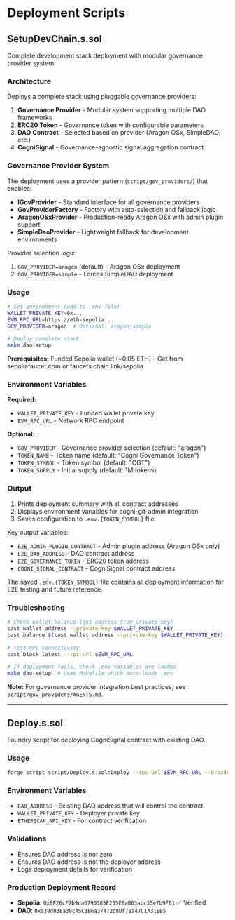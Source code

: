 # Deployment Scripts

## SetupDevChain.s.sol

Complete development stack deployment with modular governance provider system.

### Architecture
Deploys a complete stack using pluggable governance providers:
1. **Governance Provider** - Modular system supporting multiple DAO frameworks
2. **ERC20 Token** - Governance token with configurable parameters
3. **DAO Contract** - Selected based on provider (Aragon OSx, SimpleDAO, etc.)
4. **CogniSignal** - Governance-agnostic signal aggregation contract

### Governance Provider System

The deployment uses a provider pattern (`script/gov_providers/`) that enables:
- **IGovProvider** - Standard interface for all governance providers
- **GovProviderFactory** - Factory with auto-selection and fallback logic
- **AragonOSxProvider** - Production-ready Aragon OSx with admin plugin support
- **SimpleDaoProvider** - Lightweight fallback for development environments

Provider selection logic:
1. `GOV_PROVIDER=aragon` (default) - Aragon OSx deployment
2. `GOV_PROVIDER=simple` - Forces SimpleDAO deployment

### Usage
```bash
# Set environment (add to .env file)
WALLET_PRIVATE_KEY=0x...
EVM_RPC_URL=https://eth-sepolia...
GOV_PROVIDER=aragon  # Optional: aragon|simple

# Deploy complete stack
make dao-setup
```

**Prerequisites:** Funded Sepolia wallet (~0.05 ETH) - Get from sepoliafaucet.com or faucets.chain.link/sepolia

### Environment Variables
**Required:**
- `WALLET_PRIVATE_KEY` - Funded wallet private key
- `EVM_RPC_URL` - Network RPC endpoint

**Optional:**
- `GOV_PROVIDER` - Governance provider selection (default: "aragon")
- `TOKEN_NAME` - Token name (default: "Cogni Governance Token")
- `TOKEN_SYMBOL` - Token symbol (default: "CGT")  
- `TOKEN_SUPPLY` - Initial supply (default: 1M tokens)

### Output
1. Prints deployment summary with all contract addresses
2. Displays environment variables for cogni-git-admin integration
3. Saves configuration to `.env.{TOKEN_SYMBOL}` file

Key output variables:
- `E2E_ADMIN_PLUGIN_CONTRACT` - Admin plugin address (Aragon OSx only)
- `E2E_DAO_ADDRESS` - DAO contract address
- `E2E_GOVERNANCE_TOKEN` - ERC20 token address
- `COGNI_SIGNAL_CONTRACT` - CogniSignal contract address

The saved `.env.{TOKEN_SYMBOL}` file contains all deployment information for E2E testing and future reference.

### Troubleshooting
```bash
# Check wallet balance (get address from private key)
cast wallet address --private-key $WALLET_PRIVATE_KEY
cast balance $(cast wallet address --private-key $WALLET_PRIVATE_KEY) --rpc-url $EVM_RPC_URL

# Test RPC connectivity  
cast block latest --rpc-url $EVM_RPC_URL

# If deployment fails, check .env variables are loaded
make dao-setup  # Uses Makefile which auto-loads .env
```

**Note:** For governance provider integration best practices, see `script/gov_providers/AGENTS.md`.

---

## Deploy.s.sol

Foundry script for deploying CogniSignal contract with existing DAO.

### Usage
```bash
forge script script/Deploy.s.sol:Deploy --rpc-url $EVM_RPC_URL --broadcast --verify
```

### Environment Variables
- `DAO_ADDRESS` - Existing DAO address that will control the contract
- `WALLET_PRIVATE_KEY` - Deployer private key  
- `ETHERSCAN_API_KEY` - For contract verification

### Validations
- Ensures DAO address is not zero
- Ensures DAO address is not the deployer address
- Logs deployment details for verification

### Production Deployment Record
- **Sepolia**: `0x8F26cF7b9ca6790385E255E8aB63acc35e7b9FB1` ✅ Verified
- **DAO**: `0xa38d03Ea38c45C1B6a37472d8Df78a47C1A31EB5`